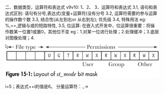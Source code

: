 二、数据类型，运算符和表达式
v9v10: 1、2、
3、运算符和表达式
  3.1, 语句和表达式区别: 语句有分号,表达式(变量+运算符)没有分号
  3.2, 运算符需要的参与运算的操作数个数
  3.3, 结合性(从左到右or 从右到左); 优先级
  3.4, 特殊用法
       eg: %,==,逻辑与或的短路特性,
  3.5, 位运算: 在嵌入式开发中，位运算很重要：将操作数某一位置1或置0，其他位不变
      eg：1.对某一位进行处理；2.处理缓冲；3.底层对图像处理；4.
     ![image](https://github.com/jimyshow/image_host_lihuiqin/blob/main/image_host/v14_Figure%2015-1%20Layout%20of%20st_mode%20bit%20mask.png)

i=5；表达式++i的值是6。
 分量运算符：.,->
